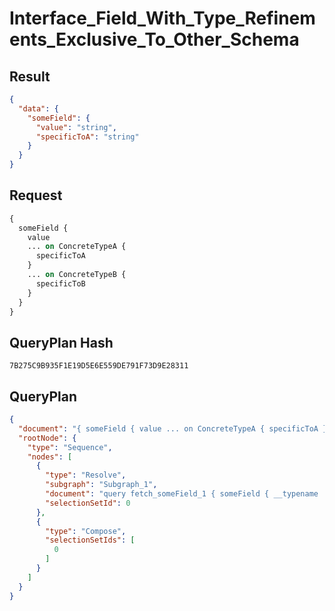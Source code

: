 # Interface_Field_With_Type_Refinements_Exclusive_To_Other_Schema

## Result

```json
{
  "data": {
    "someField": {
      "value": "string",
      "specificToA": "string"
    }
  }
}
```

## Request

```graphql
{
  someField {
    value
    ... on ConcreteTypeA {
      specificToA
    }
    ... on ConcreteTypeB {
      specificToB
    }
  }
}
```

## QueryPlan Hash

```text
7B275C9B935F1E19D5E6E559DE791F73D9E28311
```

## QueryPlan

```json
{
  "document": "{ someField { value ... on ConcreteTypeA { specificToA } ... on ConcreteTypeB { specificToB } } }",
  "rootNode": {
    "type": "Sequence",
    "nodes": [
      {
        "type": "Resolve",
        "subgraph": "Subgraph_1",
        "document": "query fetch_someField_1 { someField { __typename ... on ConcreteTypeA { value specificToA } } }",
        "selectionSetId": 0
      },
      {
        "type": "Compose",
        "selectionSetIds": [
          0
        ]
      }
    ]
  }
}
```

